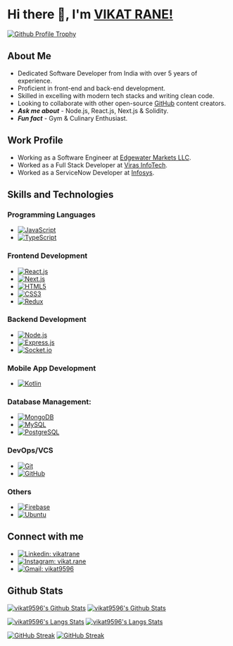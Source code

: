 # Hi there 👋, I'm [VIKAT RANE!][portfolio]

[![Github Profile Trophy](https://github-profile-trophy.vercel.app/?username=vikat9596&column=3&row=2&theme=onedark&no-bg=true)][portfolio]

## About Me

* Dedicated Software Developer from India with over 5 years of experience.
* Proficient in front-end and back-end development.
* Skilled in excelling with modern tech stacks and writing clean code.
* Looking to collaborate with other open-source [GitHub][github] content creators.
* ***Ask me about*** - Node.js, React.js, Next.js & Solidity.
* ***Fun fact*** - Gym & Culinary Enthusiast.

## Work Profile

* Working as a Software Engineer at [Edgewater Markets LLC](https://www.edgewatermarkets.com).
* Worked as a Full Stack Developer at [Viras InfoTech](https://www.virasinfotech.com).
* Worked as a ServiceNow Developer at [Infosys](https://infosys.com).


## Skills and Technologies

### **Programming Languages**

* [![JavaScript](https://img.shields.io/badge/JavaScript-EFF7F6?logo=JavaScript)][github]
* [![TypeScript](https://img.shields.io/badge/TypeScript-EFF7F6?logo=TypeScript)][github]


### **Frontend Development**

* [![React.js](https://img.shields.io/badge/React.js-EFF7F6?logo=React)][github]
* [![Next.js](https://img.shields.io/badge/Next.js-EFF7F6?logo=Next.js&logoColor=191919)][github]
* [![HTML5](https://img.shields.io/badge/HTML-EFF7F6?logo=HTML5)][github]
* [![CSS3](https://img.shields.io/badge/CSS-EFF7F6?logo=CSS3&logoColor=2965f1)][github]
* [![Redux](https://img.shields.io/badge/Redux-EFF7F6?logo=Redux&logoColor=0553B1)][github]

### **Backend Development**

* [![Node.js](https://img.shields.io/badge/Node.js-EFF7F6?logo=Node.js)][github]
* [![Express.js](https://img.shields.io/badge/Express.js-EFF7F6?logo=Express&logoColor=0553B1)][github]
* [![Socket.io](https://img.shields.io/badge/Socket.io-EFF7F6?logo=Socket.io&logoColor=0553B1)][github]

### **Mobile App Development**

* [![Kotlin](https://img.shields.io/badge/Kotlin-0095D5?&style=for-the-badge&logo=kotlin&logoColor=white)][github]


### **Database Management:**

* [![MongoDB](https://img.shields.io/badge/MongoDB-EFF7F6?logo=MongoDB)][github]
* [![MySQL](https://img.shields.io/badge/MySQL-EFF7F6?logo=MySQL&logoColor=F29111)][github]
* [![PostgreSQL](https://img.shields.io/badge/PostgreSQL-EFF7F6?logo=PostgreSQL&logoColor=0064A5)][github]


### **DevOps/VCS**

* [![Git](https://img.shields.io/badge/Git-EFF7F6?logo=Git)][github]
* [![GitHub](https://img.shields.io/badge/GitHub-EFF7F6?logo=GitHub&logoColor=333)][github]


### **Others**

* [![Firebase](https://img.shields.io/badge/Firebase-EFF7F6?logo=Firebase&logoColor=FF9100)][github]
* [![Ubuntu](https://img.shields.io/badge/Ubuntu-EFF7F6?logo=Ubuntu)][github]



## Connect with me

* [![Linkedin: vikatrane](https://img.shields.io/badge/vikat9596-blue?style=social&logo=Linkedin&link=https://www.linkedin.com/in/vikatrane)][linkedin]
* [![Instagram: vikat.rane](https://img.shields.io/badge/vikat9596-blue?style=social&logo=Instagram&link=https://www.instagram.com/vikat.rane)][instagram]
* [![Gmail: vikat9596](https://img.shields.io/badge/vikat9596@gmail.com-blue?style=social&logo=Gmail&link=mailto:vikat9596@gmail.com)][gmail]

## Github Stats

[![vikat9596's Github Stats](https://github-readme-stats.vercel.app/api?username=vikat9596&show_icons=true&hide_border=true&theme=dark#gh-dark-mode-only)](https://github.com/vikat9596/github-readme-stats#gh-dark-mode-only)
[![vikat9596's Github Stats](https://github-readme-stats.vercel.app/api?username=vikat9596&show_icons=true&hide_border=true&theme=default#gh-light-mode-only)](https://github.com/vikat9596/github-readme-stats#gh-light-mode-only)

[![vikat9596's Langs Stats](https://github-readme-stats.vercel.app/api/top-langs/?username=vikat9596&hide_border=true&theme=dark#gh-dark-mode-only)](https://github.com/vikat9596/github-readme-stats#gh-dark-mode-only)
[![vikat9596's Langs Stats](https://github-readme-stats.vercel.app/api/top-langs/?username=vikat9596&hide_border=true&theme=default#gh-light-mode-only)](https://github.com/vikat9596/github-readme-stats#gh-light-mode-only)

[![GitHub Streak](https://github-readme-streak-stats-nixlab.vercel.app?user=vikat9596&hide_border=true&theme=dark#gh-dark-mode-only)](https://github.com/vikat9596/github-readme-stats#gh-dark-mode-only)
[![GitHub Streak](https://github-readme-streak-stats-nixlab.vercel.app?user=vikat9596&hide_border=true&theme=default#gh-light-mode-only)](https://github.com/vikat9596/github-readme-stats#gh-light-mode-only)

[github]: https://github.com
[portfolio]: https://virasinfotech.com
[twitter]: https://facebook.com/vikat.rane
[instagram]: https://instagram.com/vikat.rane
[linkedin]: https://www.linkedin.com/in/vikatrane
[gmail]: mailto:vikat9596@gmail.com
